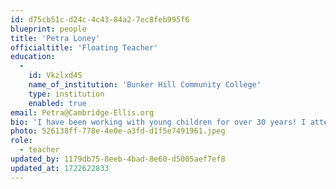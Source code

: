 ```yaml
---
id: d75cb51c-d24c-4c43-84a2-7ec8feb995f6
blueprint: people
title: 'Petra Loney'
officialtitle: 'Floating Teacher'
education:
  -
    id: Vkzlxd4S
    name_of_institution: 'Bunker Hill Community College'
    type: institution
    enabled: true
email: Petra@Cambridge-Ellis.org
bio: 'I have been working with young children for over 30 years! I attended Bunker Hill Community College, where I received my Infant, Toddler, and Preschool Teacher certification. I usually work as a floating teacher and often serve as long-term coverage for teachers on family leave. My passion is working with young children and teaching them the social-emotional skills needed to prepare them for future learning. Growing up, I came from a large family. I am the third oldest of nine siblings. I loved caring for my younger siblings. It prepared me for motherhood, where I raised two boys, and eventually grew into my love of teaching children. My hobbies include taking long walks, dancing, and spending time with my family and friends.'
photo: 526138ff-778e-4e0e-a3fd-d1f5e7491961.jpeg
role:
  - teacher
updated_by: 1179db75-8eeb-4bad-8e60-d5005aef7ef8
updated_at: 1722622833
---
```

